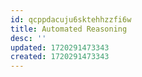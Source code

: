 ```yaml
---
id: qcppdacuju6sktehhzzfi6w
title: Automated Reasoning
desc: ''
updated: 1720291473343
created: 1720291473343
---
```

